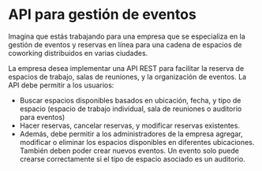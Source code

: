 # API para gestión de eventos

Imagina que estás trabajando para una empresa que se especializa en la gestión de eventos y reservas en línea para una cadena de espacios de coworking distribuidos en varias ciudades.

La empresa desea implementar una API REST para facilitar la reserva de espacios de trabajo, salas de reuniones, y la organización de eventos. La API debe permitir a los usuarios: 
- Buscar espacios disponibles basados en ubicación, fecha, y tipo de espacio (espacio de trabajo individual, sala de reuniones o auditorio para eventos)
- Hacer reservas, cancelar reservas, y modificar reservas existentes.
- Además, debe permitir a los administradores de la empresa agregar, modificar o eliminar los espacios disponibles en diferentes ubicaciones. También deben poder crear nuevos eventos. Un evento solo puede crearse correctamente si el tipo de espacio asociado es un auditorio.

